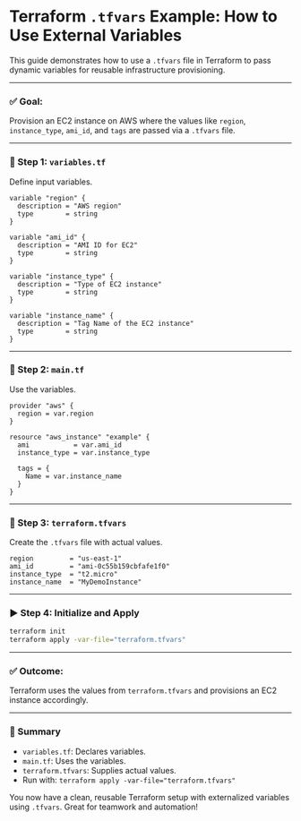 # Terraform `.tfvars` Example: How to Use External Variables

This guide demonstrates how to use a `.tfvars` file in Terraform to pass dynamic variables for reusable infrastructure provisioning.

---

### ✅ Goal:
Provision an EC2 instance on AWS where the values like `region`, `instance_type`, `ami_id`, and `tags` are passed via a `.tfvars` file.

---

### 🔧 Step 1: `variables.tf`

Define input variables.

```hcl
variable "region" {
  description = "AWS region"
  type        = string
}

variable "ami_id" {
  description = "AMI ID for EC2"
  type        = string
}

variable "instance_type" {
  description = "Type of EC2 instance"
  type        = string
}

variable "instance_name" {
  description = "Tag Name of the EC2 instance"
  type        = string
}
```

---

### 📄 Step 2: `main.tf`

Use the variables.

```hcl
provider "aws" {
  region = var.region
}

resource "aws_instance" "example" {
  ami           = var.ami_id
  instance_type = var.instance_type

  tags = {
    Name = var.instance_name
  }
}
```

---

### 📝 Step 3: `terraform.tfvars`

Create the `.tfvars` file with actual values.

```hcl
region         = "us-east-1"
ami_id         = "ami-0c55b159cbfafe1f0"
instance_type  = "t2.micro"
instance_name  = "MyDemoInstance"
```

---

### ▶️ Step 4: Initialize and Apply

```bash
terraform init
terraform apply -var-file="terraform.tfvars"
```

---

### ✅ Outcome:

Terraform uses the values from `terraform.tfvars` and provisions an EC2 instance accordingly.

---

### 🚀 Summary

- `variables.tf`: Declares variables.
- `main.tf`: Uses the variables.
- `terraform.tfvars`: Supplies actual values.
- Run with: `terraform apply -var-file="terraform.tfvars"`

You now have a clean, reusable Terraform setup with externalized variables using `.tfvars`. Great for teamwork and automation!
